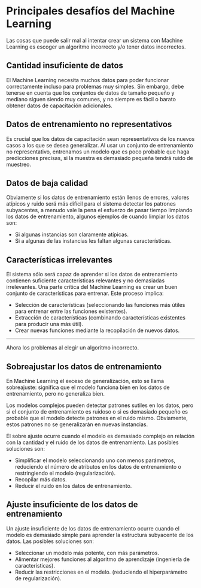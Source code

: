 # Principales desafíos del Machine Learning

Las cosas que puede salir mal al intentar crear un sistema con Machine Learning es escoger un algoritmo incorrecto y/o tener datos incorrectos.

## Cantidad insuficiente de datos

El Machine Learning necesita muchos datos para poder funcionar correctamente incluso para problemas muy simples. Sin embargo, debe tenerse en cuenta que los conjuntos de datos de tamaño pequeño y mediano siguen siendo muy comunes, y no siempre es fácil o barato obtener datos de capacitación adicionales.

## Datos de entrenamiento no representativos

Es crucial que los datos de capacitación sean representativos de los nuevos casos a los que se desea generalizar. Al usar un conjunto de entrenamiento no representativo, entrenamos un modelo que es poco probable que haga predicciones precisas, si la muestra es demasiado pequeña tendrá ruido de muestreo.

## Datos de baja calidad

Obviamente si los datos de entrenamiento están llenos de errores, valores atípicos y ruido será más difícil para el sistema detectar los patrones subyacentes, a menudo vale la pena el esfuerzo de pasar tiempo limpiando los datos de entrenamiento, algunos ejemplos de cuando limpiar los datos son:

- Si algunas instancias son claramente atípicas.
- Si a algunas de las instancias les faltan algunas características.

## Características irrelevantes

El sistema sólo será capaz de aprender si los datos de entrenamiento contienen suficiente características relevantes y no demasiadas irrelevantes.  Una parte crítica del Machine Learning es crear un buen conjunto de características para entrenar. Este proceso implica:

- Selección de características (seleccionando las funciones más útiles para entrenar entre las funciones existentes).
- Extracción de características (combinando características existentes para producir una más útil).
- Crear nuevas funciones mediante la recopilación de nuevos datos.

---

Ahora los problemas al elegir un algoritmo incorrecto.

## Sobreajustar los datos de entrenamiento

En Machine Learning el exceso de generalización, esto se llama sobreajuste: significa que el modelo funciona bien en los datos de entrenamiento, pero no generaliza bien.

Los modelos complejos pueden detectar patrones sutiles en los datos, pero si el conjunto de entrenamiento es ruidoso o si es demasiado pequeño es probable que el modelo detecte patrones en el ruido mismo. Obviamente, estos patrones no se generalizarán en nuevas instancias.

El sobre ajuste ocurre cuando el modelo es demasiado complejo en relación con la cantidad y el ruido de los datos de entrenamiento. Las posibles soluciones son:

- Simplificar el modelo seleccionando uno con menos parámetros, reduciendo el número de atributos en los datos de entrenamiento o restringiendo el modelo (regularización).
- Recopilar más datos.
- Reducir el ruido en los datos de entrenamiento.

## Ajuste insuficiente de los datos de entrenamiento

Un ajuste insuficiente de los datos de entrenamiento ocurre cuando el modelo es demasiado simple para aprender la estructura subyacente de los datos. Las posibles soluciones son:

- Seleccionar un modelo más potente, con más parámetros.
- Alimentar mejores funciones al algoritmo de aprendizaje (ingeniería de características).
- Reducir las restricciones en el modelo. (reduciendo el hiperparámetro de regularización).